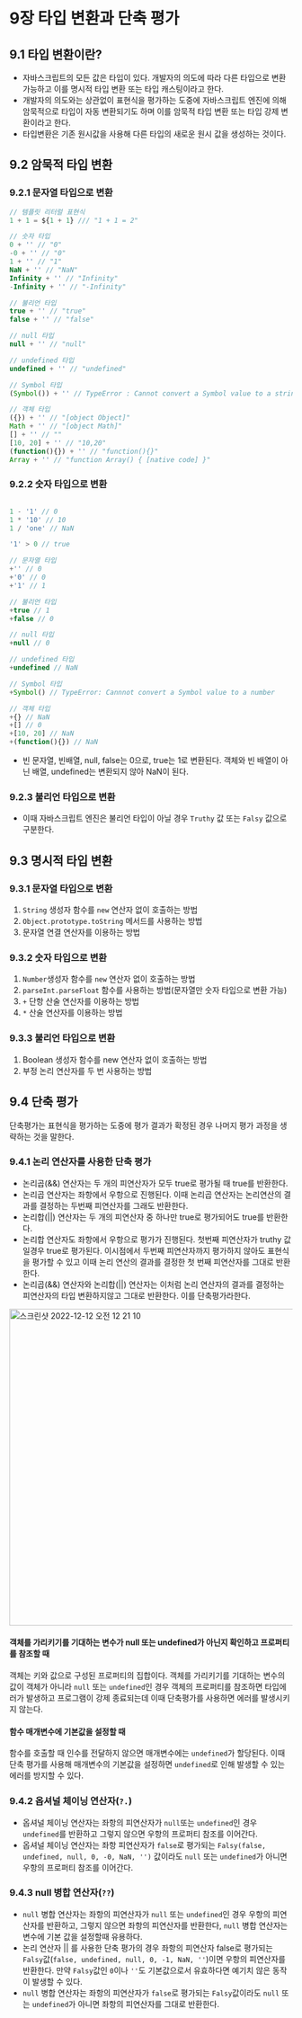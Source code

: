 
# 9장 타입 변환과 단축 평가

## 9.1 타입 변환이란?
- 자바스크립트의 모든 값은 타입이 있다. 개발자의 의도에 따라 다른 타입으로 변환 가능하고 이를 명시적 타입 변환 또는 타입 캐스팅이라고 한다.
- 개발자의 의도와는 상관없이 표현식을 평가하는 도중에 자바스크립트 엔진에 의해 암묵적으로 타입이 자동 변환되기도 하며 이를 암묵적 타입 변환 또는 타입 강제 변환이라고 한다.
- 타입변환은 기존 원시값을 사용해 다른 타입의 새로운 원시 값을 생성하는 것이다.

## 9.2 암묵적 타입 변환
### 9.2.1 문자열 타입으로 변환
```js
// 템플릿 리터럴 표현식
1 + 1 = ${1 + 1} /// "1 + 1 = 2"

// 숫자 타입
0 + '' // "0"
-0 + '' // "0"
1 + '' // "1"
NaN + '' // "NaN"
Infinity + '' // "Infinity"
-Infinity + '' // "-Infinity"

// 불리언 타입
true + '' // "true"
false + '' // "false"

// null 타입
null + '' // "null"

// undefined 타입
undefined + '' // "undefined"

// Symbol 타입
(Symbol()) + '' // TypeError : Cannot convert a Symbol value to a string

// 객체 타입
({}) + '' // "[object Object]"
Math + '' // "[object Math]"
[] + '' // ""
[10, 20] + '' // "10,20"
(function(){}) + '' // "function(){}"
Array + '' // "function Array() { [native code] }"
```
### 9.2.2 숫자 타입으로 변환
```js

1 - '1' // 0
1 * '10' // 10
1 / 'one' // NaN

'1' > 0 // true

// 문자열 타입
+'' // 0
+'0' // 0
+'1' // 1

// 불리언 타입
+true // 1
+false // 0

// null 타입
+null // 0

// undefined 타입
+undefined // NaN

// Symbol 타입
+Symbol() // TypeError: Cannnot convert a Symbol value to a number

// 객체 타입
+{} // NaN
+[] // 0
+[10, 20] // NaN
+(function(){}) // NaN
```
- 빈 문자열, 빈배열, null, false는 0으로, true는 1로 변환된다. 객체와 빈 배열이 아닌 배열, undefined는 변환되지 않아 NaN이 된다.

### 9.2.3 불리언 타입으로 변환
- 이때 자바스크립트 엔진은 불리언 타입이 아닐 경우 `Truthy` 값 또는 `Falsy` 값으로 구분한다.

## 9.3 명시적 타입 변환
### 9.3.1 문자열 타입으로 변환
1. `String` 생성자 함수를 `new` 연산자 없이 호출하는 방법
2. `Object.prototype.toString` 메서드를 사용하는 방법
3. 문자열 연결 연산자를 이용하는 방법
### 9.3.2 숫자 타입으로 변환
1. `Number`생성자 함수를 `new` 연산자 없이 호출하는 방법
2. `parseInt.parseFloat` 함수를 사용하는 방법(문자열만 숫자 타입으로 변환 가능)
3. `+` 단항 산술 연산자를 이용하는 방법
4. `*` 산술 연산자를 이용하는 방법
### 9.3.3 불리언 타입으로 변환
1. Boolean 생성자 함수를 new 연산자 없이 호출하는 방법
2. 부정 논리 연산자를 두 번 사용하는 방법
## 9.4 단축 평가
 단축평가는 표현식을 평가하는 도중에 평가 결과가 확정된 경우 나머지 평가 과정을 생략하는 것을 말한다.
### 9.4.1 논리 연산자를 사용한 단축 평가
- 논리곱(&&) 연산자는 두 개의 피연산자가 모두 true로 평가될 때 true를 반환한다.
- 논리곱 연산자는 좌항에서 우항으로 진행된다. 이때 논리곱 연산자는 논리연산의 결과를 결정하는 두번째 피연산자를 그래도 반환한다.
- 논리합(||) 연산자는 두 개의 피연산자 중 하나만 true로 평가되어도 true를 반환한다.
- 논리합 연산자도 좌항에서 우항으로 평가가 진행된다. 첫번째 피연산자가 truthy 값일경우 true로 평가된다. 이시점에서 두번째 피연산자까지 평가하지 않아도 표현식을 평가할 수 있고 이때 논리 연산의 결과를 결정한 첫 번째 피연산자를 그대로 반환한다.
- 논리곱(&&) 연산자와 논리합(||) 연산자는 이처럼 논리 연산자의 결과를 결정하는 피연산자의 타입 변환하지않고 그대로 반환한다. 이를 단축평가라한다.
<img width="564" alt="스크린샷 2022-12-12 오전 12 21 10" src="https://user-images.githubusercontent.com/93522658/206914547-ba40dde1-d247-4830-b5b3-471c5de2f20b.png">


#### 객체를 가리키기를 기대하는 변수가 null 또는 undefined가 아닌지 확인하고 프로퍼티를 참조할 때
객체는 키와 값으로 구성된 프로퍼티의 집합이다. 객체를 가리키기를 기대하는 변수의 값이 객체가 아니라 `null` 또는 `undefined`인 경우 객체의 프로퍼티를 참조하면 타입에러가 발생하고 프로그램이 강제 종료되는데 이때 단축평가를 사용하면 에러를 발생시키지 않는다.

#### 함수 매개변수에 기본값을 설정할 때
함수를 호출할 때 인수를 전달하지 않으면 매개변수에는 `undefined`가 할당된다. 이때 단축 평가를 사용해 매개변수의 기본값을 설정하면 `undefined`로 인해 발생할 수 있는 에러를 방지할 수 있다.

### 9.4.2 옵셔널 체이닝 연산자(`?.`)
- 옵셔널 체이닝 연산자는 좌항의 피연산자가 `null`또는 `undefined`인 경우 `undefined`를 반환하고 그렇지 않으면 우항의 프로퍼티 참조를 이어간다. 
- 옵셔널 체이닝 연산자는 좌항 피연산자가 `false`로 평가되는 `Falsy(false, undefined, null, 0, -0, NaN, '')` 값이라도 `null` 또는 `undefined`가 아니면 우항의 프로퍼티 참조를 이어간다.

### 9.4.3 null 병합 연산자(`??`)
- `null` 병합 연산자는 좌항의 피연산자가 `null` 또는 `undefined`인 경우 우항의 피연산자를 반환하고, 그렇지 않으면 좌항의 피연산자를 반환한다, `null` 병합 연산자는 변수에 기본 값을 설정할때 유용하다.
- 논리 연산자 || 를 사용한 단축 평가의 경우 좌항의 피연산자 false로 평가되는 `Falsy`값(`false, undefined, null, 0, -1, NaN, ''`)이면 우항의 피연산자를 반환한다. 만약 `Falsy`값인 `0`이나 `''`도 기본값으로서 유효하다면 예기치 않은 동작이 발생할 수 있다.
- `null` 병합 연산자는 좌항의 피연산자가 `false`로 평가되는 `Falsy`값이라도 `null` 또는 `undefined`가 아니면 좌항의 피연산자를 그대로 반환한다.
